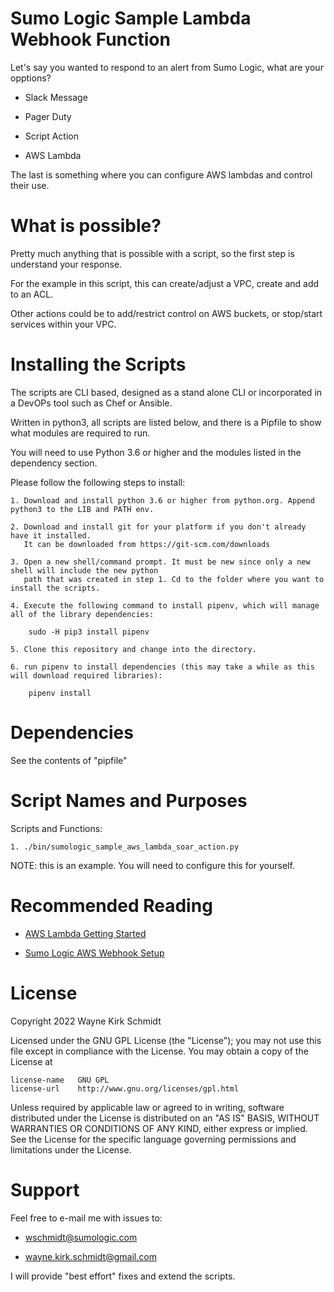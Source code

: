 Sumo Logic Sample Lambda Webhook Function
=========================================

Let's say you wanted to respond to an alert from Sumo Logic, what are your opptions?

* Slack Message

* Pager Duty

* Script Action

* AWS Lambda

The last is something where you can configure AWS lambdas and control their use.

What is possible?
=================

Pretty much anything that is possible with a script, so the first step is understand your response.

For the example in this script, this can create/adjust a VPC, create and add to an ACL.

Other actions could be to add/restrict control on AWS buckets, or stop/start services within your VPC.


Installing the Scripts
=======================

The scripts are CLI based, designed as a stand alone CLI or incorporated in a DevOPs tool such as Chef or Ansible.

Written in python3, all scripts are listed below, and there is a Pipfile to show what modules are required to run.

You will need to use Python 3.6 or higher and the modules listed in the dependency section.  

Please follow the following steps to install:

    1. Download and install python 3.6 or higher from python.org. Append python3 to the LIB and PATH env.

    2. Download and install git for your platform if you don't already have it installed.
       It can be downloaded from https://git-scm.com/downloads
    
    3. Open a new shell/command prompt. It must be new since only a new shell will include the new python 
       path that was created in step 1. Cd to the folder where you want to install the scripts.
    
    4. Execute the following command to install pipenv, which will manage all of the library dependencies:
    
        sudo -H pip3 install pipenv 
 
    5. Clone this repository and change into the directory.

    6. run pipenv to install dependencies (this may take a while as this will download required libraries):

        pipenv install
        
Dependencies
============

See the contents of "pipfile"

Script Names and Purposes
=========================

Scripts and Functions:

    1. ./bin/sumologic_sample_aws_lambda_soar_action.py

NOTE: this is an example. You will need to configure this for yourself.

Recommended Reading
===================

* [AWS Lambda Getting Started](https://docs.aws.amazon.com/lambda/latest/dg/getting-started.html)

* [Sumo Logic AWS Webhook Setup](https://help.sumologic.com/Manage/Connections-and-Integrations/Webhook-Connections/Webhook_Connection_for_AWS_Lambda)

License
=======

Copyright 2022 Wayne Kirk Schmidt

Licensed under the GNU GPL License (the "License");
you may not use this file except in compliance with the License.
You may obtain a copy of the License at

    license-name   GNU GPL
    license-url    http://www.gnu.org/licenses/gpl.html

Unless required by applicable law or agreed to in writing, software
distributed under the License is distributed on an "AS IS" BASIS,
WITHOUT WARRANTIES OR CONDITIONS OF ANY KIND, either express or implied.
See the License for the specific language governing permissions and
limitations under the License.

Support
=======

Feel free to e-mail me with issues to: 

* wschmidt@sumologic.com

* wayne.kirk.schmidt@gmail.com

I will provide "best effort" fixes and extend the scripts.

